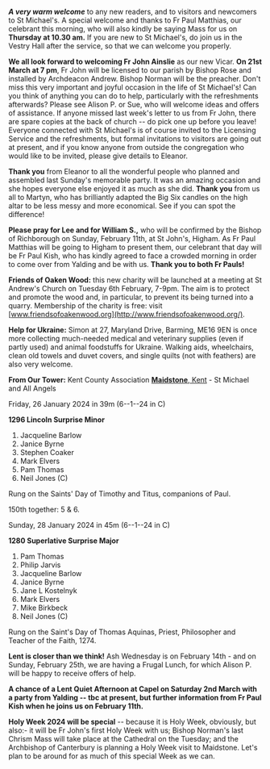 
***A very warm welcome*** to any new readers, and to visitors and
newcomers to St Michael\'s. A special welcome and thanks to Fr Paul
Matthias, our celebrant this morning, who will also kindly be saying
Mass for us on **Thursday at 10.30 am.** If you are new to St
Michael\'s, do join us in the Vestry Hall after the service, so that we
can welcome you properly.

**We all look forward to welcoming Fr John Ainslie** as our new Vicar.
**On 21st March at 7 pm**, Fr John will be licensed to our parish by
Bishop Rose and installed by Archdeacon Andrew. Bishop Norman will be
the preacher. Don\'t miss this very important and joyful occasion in the
life of St Michael\'s! Can you think of anything you can do to help,
particularly with the refreshments afterwards? Please see Alison P. or
Sue, who will welcome ideas and offers of assistance. If anyone missed
last week\'s letter to us from Fr John, there are spare copies at the
back of church -- do pick one up before you leave! Everyone connected
with St Michael\'s is of course invited to the Licensing Service and the
refreshments, but formal invitations to visitors are going out at
present, and if you know anyone from outside the congregation who would
like to be invited, please give details to Eleanor.

**Thank you** from Eleanor to all the wonderful people who planned and
assembled last Sunday\'s memorable party. It was an amazing occasion and
she hopes everyone else enjoyed it as much as she did. **Thank you**
from us all to Martyn, who has brilliantly adapted the Big Six candles
on the high altar to be less messy and more economical. See if you can
spot the difference!

**Please pray for Lee and for William S.,** who will be confirmed by the
Bishop of Richborough on Sunday, February 11th, at St John\'s, Higham.
As Fr Paul Matthias will be going to Higham to present them, our
celebrant that day will be Fr Paul Kish, who has kindly agreed to face a
crowded morning in order to come over from Yalding and be with us.
**Thank you to both Fr Pauls!**

**Friends of Oaken Wood:** this new charity will be launched at a
meeting at St Andrew\'s Church on Tuesday 6th February, 7-9pm. The aim
is to protect and promote the wood and, in particular, to prevent its
being turned into a quarry. Membership of the charity is free: visit
[www.friendsofoakenwood.org](http://www.friendsofoakenwood.org/).

**Help for Ukraine:** Simon at 27, Maryland Drive, Barming, ME16 9EN is
once more collecting much-needed medical and veterinary supplies (even
if partly used) and animal foodstuffs for Ukraine. Walking aids,
wheelchairs, clean old towels and duvet covers, and single quilts (not
with feathers) are also very welcome.

**From Our Tower:** Kent County Association [**Maidstone**,
Kent](https://dove.cccbr.org.uk/tower/12644#_blank) - St Michael and All
Angels

Friday, 26 January 2024 in 39m (6--1--24 in C)

**1296 Lincoln Surprise Minor**

1. Jacqueline Barlow
2. Janice Byrne
3. Stephen Coaker
4. Mark Elvers
5. Pam Thomas
6. Neil Jones (C)

Rung on the Saints\' Day of Timothy and Titus, companions of Paul.

150th together: 5 & 6.

Sunday, 28 January 2024 in 45m (6--1--24 in C)

**1280 Superlative Surprise Major**

1. Pam Thomas
2. Philip Jarvis
3. Jacqueline Barlow
4. Janice Byrne
5. Jane L Kostelnyk
6. Mark Elvers
7. Mike Birkbeck
8. Neil Jones (C)

Rung on the Saint\'s Day of Thomas Aquinas, Priest, Philosopher and
Teacher of the Faith, 1274.

**Lent is closer than we think!** Ash Wednesday is on February 14th -
and on Sunday, February 25th, we are having a Frugal Lunch, for which
Alison P. will be happy to receive offers of help.

**A chance of a Lent Quiet Afternoon at Capel on Saturday 2nd March
with a party from Yalding -- tbc at present, but further information
from Fr Paul Kish when he joins us on February 11th.**

**Holy Week 2024 will be special** -- because it is Holy Week,
obviously, but also:- it will be Fr John\'s first Holy Week with us;
Bishop Norman\'s last Chrism Mass will take place at the Cathedral on
the Tuesday; and the Archbishop of Canterbury is planning a Holy Week
visit to Maidstone. Let\'s plan to be around for as much of this special
Week as we can.
